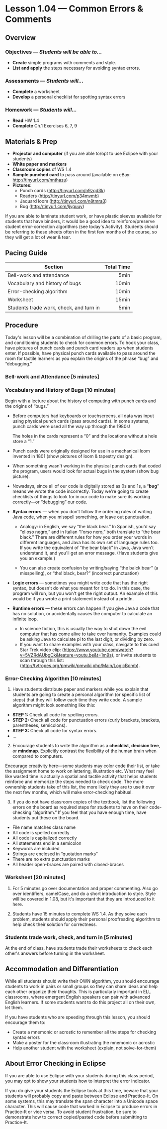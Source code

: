Lesson 1.04 — Common Errors & Comments
====================================================================================================

Overview
--------
### Objectives — _Students will be able to…_
  - **Create** simple programs with comments and style.
  - **List and apply** the steps necessary for avoiding syntax errors.

### Assessments — _Students will…_
  - **Complete** a worksheet
  - **Develop** a personal checklist for spotting syntax errors

### Homework — _Students will…_
  - **Read** HW 1.4
  - **Complete** Ch.1 Exercises 6, 7, 9


Materials & Prep
----------------
  - **Projector and computer** (if you are able to/opt to use Eclipse with your students)
  - **White paper** **and** **markers**
  - **Classroom copies** of WS 1.4
  - **Sample punched card** to pass around (available on eBay: <http://tinyurl.com/nnthazu>)
  - **Pictures**:
    - Punch cards (<http://tinyurl.com/n9zqd3k>)
    - Readers (<http://tinyurl.com/p34mvmb>)
    - Jaquard loom (<http://tinyurl.com/n8tmra3>)
    - Bug (<http://tinyurl.com/ljyguuy>)

If you are able to laminate student work, or have plastic sleeves available for students that have
binders, it would be a good idea to reinforce/preserve student error-correction algorithms (see
today's Activity). Students should be referring to these sheets often in the first few months of the
course, so they will get a lot of wear & tear.


Pacing Guide
------------

| Section                                 | Total Time |
|-----------------------------------------|-----------:|
| Bell-work and attendance                |       5min |
| Vocabulary and history of bugs          |      10min |
| Error-checking algorithm                |      10min |
| Worksheet                               |      15min |
| Students trade work, check, and turn in |       5min |


Procedure
---------
Today's lesson will be a combination of drilling the parts of a basic program, and conditioning
students to check for common errors. To hook your class, have pictures of punch cards and punch card
readers up when students enter. If possible, have physical punch cards available to pass around the
room for tactile learners as you explain the origins of the phrase “bug” and “debugging.”

### Bell-work and Attendance \[5 minutes\]

### Vocabulary and History of Bugs \[10 minutes\]

Begin with a lecture about the history of computing with punch cards and the origins of “bugs.”

- Before computers had keyboards or touchscreens, all data was input using physical punch cards
  (pass around cards). In some systems, punch cards were used all the way up through the 1980s!

  The holes in the cards represent a “0” and the locations without a hole store a “1.”

- Punch cards were originally designed for use in a mechanical loom invented in 1801 (show pictures
  of loom & tapestry design).

- When something wasn't working in the physical punch cards that coded the program, users would look
  for actual bugs in the system (show bug picture).

- Nowadays, since all of our code is digitally stored as 0s and 1s, a “**bug**” means we wrote the
  code incorrectly. Today we're going to create checklists of things to look for in our code to make
  sure its working correctly—or “debugging” our code.

- **Syntax errors** — when you don't follow the ordering rules of writing Java code, when you
  misspell something, or leave out punctuation.

  - Analogy: in English, we say “the black bear.” In Spanish, you'd say “el oso negro,” and in
    Italian “l'orso nero,” both translate to “the bear black.” There are different rules for how you
    order your words in different languages, and Java has its own set of language rules too. If you
    write the equivalent of “the bear black” in Java, Java won't understand it, and you'll get an
    error message. (Have students give you an example.)

  - You can also create confusion by writing/saying “the balck bear” (a misspelling), or “the!
    black, bear?” (incorrect punctuation)

- **Logic errors** — sometimes you might write code that has the right syntax, but doesn't do what
  you meant for it to do. In this case, the program will run, but you won't get the right output. An
  example of this would be if you wrote a print statement instead of a println.

- **Runtime errors** — these errors can happen if you give Java a code that has no solution, or
  accidentally causes the computer to calculate an infinite loop.
  - In science fiction, this is usually the way to shut down the evil computer that has come alive
    to take over humanity. Examples could be asking Java to calculate pi to the last digit, or
    dividing by zero.
  - If you want to share examples with your class, navigate to this cued Star Trek video clip:
    (<https://www.youtube.com/watch?v=5VZRdAUbgCk&feature=youtu.be&t=1m9s>), or invite students to
    scan through this list: (<http://tvtropes.org/pmwiki/pmwiki.php/Main/LogicBomb>).

### Error-Checking Algorithm \[10 minutes\]

1. Have students distribute paper and markers while you explain that students are going to create a
  personal algorithm (or specific list of steps) that they will follow each time they write code. A
  sample algorithm might look something like this:
  * **STEP 1:** Check all code for spelling errors.
  * **STEP 2:** Check all code for punctuation errors (curly brackets, brackets, parentheses,
    semicolons).
  * **STEP 3:** Check all code for syntax errors.
  * …

2. Encourage students to write the algorithm as a **checklist**, **decision tree**, or **mindmap**.
  Explicitly contrast the flexibility of the human brain when compared to computers.

  Encourage creativity here—some students may color code their list, or take the assignment home to
  work on lettering, illustration etc. What may feel like wasted time is actually a spatial and
  tactile activity that helps students reinforce and memorize the steps needed to check code. The
  more ownership students take of this list, the more likely they are to use it over the next few
  months, which will make error-checking habitual.

3. If you do not have classroom copies of the textbook, list the following errors on the board as
  required steps for students to have on their code-checking “algorithm.” If you feel that you have
  enough time, have students put these on the board.
  - File name matches class name
  - All code is spelled correctly
  - All code is capitalized correctly
  - All statements end in a semicolon
  - Keywords are included
  - Strings are enclosed in “quotation marks”
  - There are no extra punctuation marks
  - All header open-braces are paired with closed-braces

### Worksheet \[20 minutes\]

1. For 5 minutes go over documentation and proper commenting. Also go over identifiers, camelCase,
   and do a short introduction to style. Style will be covered in 1.08, but it's important that
     they are introduced to it here.

2. Students have 15 minutes to complete WS 1.4. As they solve each problem, students should apply
   their personal proofreading algorithm to help check their solution for correctness.

### Students trade work, check, and turn in \[5 minutes\]

At the end of class, have students trade their worksheets to check each other's answers before
turning in the worksheet.


Accommodation and Differentiation
---------------------------------
While all students should write their OWN algorithm, you should encourage students to work in
pairs or small groups so they can share ideas and help each other organize their thoughts. This is
particularly important in ELL classrooms, where emergent English speakers can pair with advanced
English learners. If some students want to do this project all on their own, let them.

If you have students who are speeding through this lesson, you should encourage them to:
  - Create a mnemonic or acrostic to remember all the steps for checking syntax errors
  - Make a poster for the classroom illustrating the mnemonic or acrostic
  - Help another student with the worksheet (explain, not solve-for-them)


About Error Checking in Eclipse
-------------------------------
If you are able to use Eclipse with your students during this class period, you may opt to show your
students how to interpret the error indicator.

If you do give your students the Eclipse tools at this time, beware that your students will probably
copy and paste between Eclipse and Practice-It. On some systems, this may translate the span
character into a Unicode space character. This will cause code that worked in Eclipse to produce
errors in Practice-It or vice versa. To avoid student frustration, be sure to demonstrate how to
correct copied/pasted code before submitting to Practice-It.
